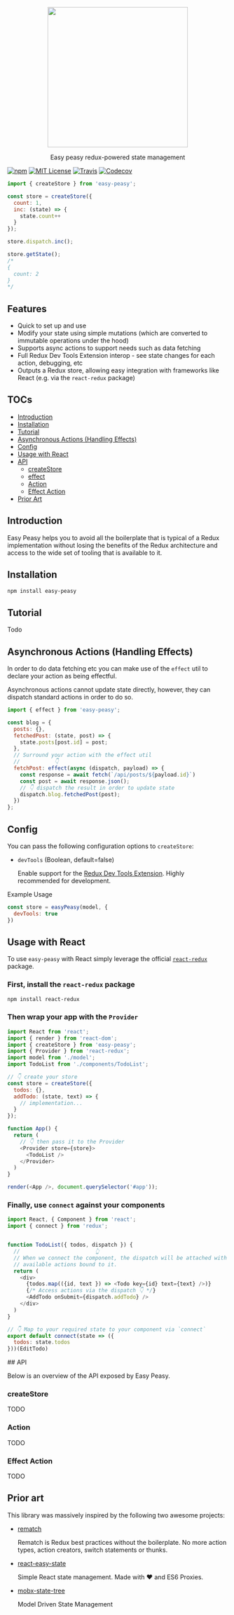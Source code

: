 <p align='center'>
  <img src="https://i.imgur.com/KHTgPvA.png" width="320" />
</p>
<p align='center'>Easy peasy redux-powered state management</p>

[![npm](https://img.shields.io/npm/v/easy-peasy.svg?style=flat-square)](http://npm.im/easy-peasy)
[![MIT License](https://img.shields.io/npm/l/easy-peasy.svg?style=flat-square)](http://opensource.org/licenses/MIT)
[![Travis](https://img.shields.io/travis/ctrlplusb/easy-peasy.svg?style=flat-square)](https://travis-ci.org/ctrlplusb/easy-peasy)
[![Codecov](https://img.shields.io/codecov/c/github/ctrlplusb/easy-peasy.svg?style=flat-square)](https://codecov.io/github/ctrlplusb/easy-peasy)

```javascript
import { createStore } from 'easy-peasy';

const store = createStore({
  count: 1,
  inc: (state) => {
    state.count++
  }
});

store.dispatch.inc();

store.getState();
/*
{
  count: 2
}
*/
```

## Features

  - Quick to set up and use
  - Modify your state using simple mutations (which are converted to immutable operations under the hood)
  - Supports async actions to support needs such as data fetching
  - Full Redux Dev Tools Extension interop - see state changes for each action, debugging, etc
  - Outputs a Redux store, allowing easy integration with frameworks like React (e.g. via the `react-redux` package)

## TOCs

  - [Introduction](#introduction)
  - [Installation](#installation)
  - [Tutorial](#tutorial)
  - [Asynchronous Actions (Handling Effects)](#asynchronous-actions-handling-effects)
  - [Config](#config)
  - [Usage with React](#usage-with-react)
  - [API](#api)
    - [createStore](#createstore)
    - [effect](#effect)
    - [Action](#action)
    - [Effect Action](#effect-action)
  - [Prior Art](#prior-art)

## Introduction

Easy Peasy helps you to avoid all the boilerplate that is typical of a Redux implementation without losing the benefits of the Redux architecture and access to the wide set of tooling that is available to it.

## Installation

```bash
npm install easy-peasy
```

## Tutorial

Todo

## Asynchronous Actions (Handling Effects)

In order to do data fetching etc you can make use of the `effect` util to declare your action as being effectful.

Asynchronous actions cannot update state directly, however, they can dispatch standard actions in order to do so.

```javascript
import { effect } from 'easy-peasy';

const blog = {
  posts: {},
  fetchedPost: (state, post) => {
    state.posts[post.id] = post;
  },
  // Surround your action with the effect util
  //           👇
  fetchPost: effect(async (dispatch, payload) => {
    const response = await fetch(`/api/posts/${payload.id}`)
    const post = await response.json();
    // 👇 dispatch the result in order to update state
    dispatch.blog.fetchedPost(post);
  })
};
```

## Config

You can pass the following configuration options to `createStore`:

 - `devTools` (Boolean, default=false)

   Enable support for the [Redux Dev Tools Extension](https://github.com/zalmoxisus/redux-devtools-extension). Highly recommended for development.

Example Usage

```javascript
const store = easyPeasy(model, {
  devTools: true
})
```

## Usage with React

To use `easy-peasy` with React simply leverage the official [`react-redux`](https://github.com/reduxjs/react-redux) package.

### First, install the `react-redux` package

```bash
npm install react-redux
```

### Then wrap your app with the `Provider`

```javascript
import React from 'react';
import { render } from 'react-dom';
import { createStore } from 'easy-peasy';
import { Provider } from 'react-redux';
import model from './model';
import TodoList from './components/TodoList';

// 👇 create your store
const store = createStore({
  todos: {},
  addTodo: (state, text) => {
    // implementation...
  }
});

function App() {
  return (
    // 👇 then pass it to the Provider
    <Provider store={store}>
      <TodoList />
    </Provider>
  )
}

render(<App />, document.querySelector('#app'));
```

### Finally, use `connect` against your components

```javascript
import React, { Component } from 'react';
import { connect } from 'redux';


function TodoList({ todos, dispatch }) {
  //                        👆
  // When we connect the component, the dispatch will be attached with all the
  // available actions bound to it.
  return (
    <div>
      {todos.map(({id, text }) => <Todo key={id} text={text} />)}
      {/* Access actions via the dispatch 👇 */}
      <AddTodo onSubmit={dispatch.addTodo} />
    </div>
  )
}

// 👇 Map to your required state to your component via `connect`
export default connect(state => ({
  todos: state.todos
}))(EditTodo)
```

## API

Below is an overview of the API exposed by Easy Peasy.

### createStore

TODO

### Action

TODO

### Effect Action

TODO

## Prior art

This library was massively inspired by the following two awesome projects:

 - [rematch](https://github.com/rematch/rematch)

   Rematch is Redux best practices without the boilerplate. No more action types, action creators, switch statements or thunks.

 - [react-easy-state](https://github.com/solkimicreb/react-easy-state)

   Simple React state management. Made with ❤️ and ES6 Proxies.

 - [mobx-state-tree](https://github.com/mobxjs/mobx-state-tree)

   Model Driven State Management